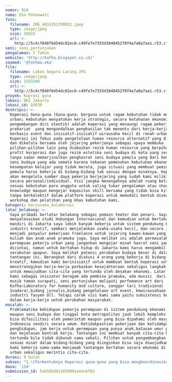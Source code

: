 ```yaml
---
nomor: 924
nama: Eka Patmawati
foto:
  filename: IMG_4655391799852.jpeg
  type: image/jpeg
  size: 38015
  url: >-
    http://5c4cf848f6454dc02ec8-c49fe7e7355d384845270f4a7a0a7aa1.r53.cf2.rackcdn.com/796a3333-3c6b-437f-9485-7acf1fe9bf05/IMG_4655391799852.jpeg
seni: seni_pertunjukan
pengalaman: 5 Tahun
website: 'http://kafha.blogspot.co.id/'
sosmed: '@fathma.eka'
file:
  filename: Lakon Segara Larung.JPG
  type: image/jpeg
  size: 1553286
  url: >-
    http://5c4cf848f6454dc02ec8-c49fe7e7355d384845270f4a7a0a7aa1.r53.cf2.rackcdn.com/35d4939d-e9ed-4b64-a082-69d3b1929eb1/Lakon%20Segara%20Larung.JPG
proyek: Koprasi guna
lokasi: DKI Jakarta
lokasi_id: Q3630
deskripsi: >-
  Koperasi Guna-guna (Guna-guna: berguna untuk ragam kebutuhan tidak menentuan
  urban; kebutuhan menyatukan kerja strategis, secara ketahanan ekonomi dan guna
  pengembangan diri otentik) adalah koperasi yang menaungi ragam pekerja
  prekariat  yang mengandalkan penghasilan tak menentu dari kerja-kerja cabutan
  berbasis event dan inisiatif-inisiatif wirausaha kecil di ranah urban.
  Koperasi ini fokus pada pengelolaan human resource alternatif yang dimiliki
  dan dikelola bersama oleh jejaring pekerjanya sebagai upaya membuka
  pilihan-pilihan lain yang diabaikan rezim human resource yang berpihak pada
  profit korporasi dan juga rezim estetika seni budaya di kota yang seringkali
  tanpa sadar memarjinalkan penghasrat seni budaya pemula yang dari komunitas
  seni budaya yang ada semata karena tekanan pemenuhan kebutuhan ekonomi,
  kesempatan belajar yang tidak merata, juga situasi yang membuat peminat seni
  pemula harus bekerja di bidang-bidang tak sesuai dengan minatnya. Koperasi ini
  akan mengelola sumber daya pekerja berjejaring yang sudah kami miliki saat ini
  secara personal/individual. Visi jangka menengahnya adalah ruang belajar
  sesuai kebutuhan para anggota untuk saling tukar pengalaman atau sharing
  knowledge maupun mengejar kapasitas skill bersama yang tidak bisa kita capai
  tanpa berkolektif dalam platform koperasi untuk memodali bentuk diskusi,
  workshop dan pelatihan yang khas kebutuhan kami.
kategori: kerjasama_kolaborasi
latar_belakang: >-
  Saya pribadi berlatar belakang sebagai pemain teater dan penari. Saya
  menyelesaikan studi Hubungan Internasional dan kemudian untuk bertahan hidup
  mandiri di Jakarta saya lebih banyak bekerja untuk sistem pendukung EO untuk
  industri kreatif, sembari menjalankan usaha-usaha kecil, dan secara informal
  menjadi penyalur pekerjaan freelance untuk jejaring kawan-kawan yang masih
  kuliah dan anak-anak pramuka juga. Saya melihat ini adalah permasalahan banyak
  perempuan pekerja urban yang jangankan mengejar minat hasrat seni yang
  dicintai, namun untuk bertahan hidup di Jakarta kami harus mengambil kerja
  serabutan apapun. Saya melihat potensi perubahan budaya besar di dalam
  tantangan ini. Berangkat dari diskusi 4 orang yang bekerja di bidang industri
  kreatif, kemudian kami berinisiatif untuk membuat bentuk koperasi untuk
  menstrategikan kerja-kerja perbaikan kesejahteraan sekaligus langkah bersama
  untuk mewujudkan cita-cita yang tertunda oleh desakan ekonomi. Latar belakang
  kami sebagai inisiator beragam ada pembina pramuka, ada musisi  dari komunitas
  musik taman surapati, seni pertunjukan meliputi perfomance art dari
  Kafha:Laboratory for humanity and culture, sanggar tari tradisional
  Svadara),bidang jurnalis,bidang pengelolaan art event, kewirausahaan dan
  industri fasyen dll. Tetapi corak visi kami sama yaitu subsistensi bersama
  dalam kerja-kerja untuk perubahan masyarakat.
masalah: >-
  Problematika kehidupan pekerja perempuan di sistem pendukung ekonomi kreatif
  maupun seni budaya dan tinggal kota metropolitan jauh lebih kompleks dari yang
  bisa difasilitasi oleh pemerintah maupun yang bisa dipahami oleh masyarakat
  Indonesia sendiri secara umum. Ketidakpastian pekerjaan dan ketidakpastian
  penghidupan, jam kerja untuk perempuan yang punya anak,batasan umur produktif
  dan kejelasan kontrak kerja. Tantangan ini membuat banyak cita-cita harus
  tertunda bila tidak dibunuh sama sekali. Pilihan untuk pengembangkan diri
  sesuai minat dalam bidang-bidang yang diinginkan bisa saja diwujudkan bila
  kami bekerja sama-sama menjawab tantangan bertahan secara ekonomi di ranah
  urban sekaligus merintis cita-cita.
durasi: 9 bulan
sukses: "1.\tTerbentuknya Koperasi guna-guna yang bisa mengkoordinasikan kerja-kerja yang tadinya kami lakukan secara perorangan menjadi kerja-kerja kolektif yang efektif untuk mengakumulasi kekuatan ekonomi kecil dari individu menjadi kekuatan ekonomi bersama. \r\n2.\tKami punya tabungan bersama yang bisa menciptakan kepemilikan terhadap ruang-ruang belajar atau tempat workshop pengembangan diri para pekerja prekariat yang tak selalu punya pendidikan formal di bidang yang ditekuni/dikerjakan. \r\n"
dana: '119'
submission_id: 5ab55bd921859901e4dc6f63
---
```

